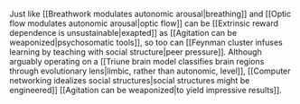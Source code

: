 Just like [[Breathwork modulates autonomic arousal|breathing]] and [[Optic flow modulates autonomic arousal|optic flow]] can be [[Extrinsic reward dependence is unsustainable|exapted]] as [[Agitation can be weaponized|psychosomatic tools]], so too can [[Feynman cluster infuses learning by teaching with social structure|peer pressure]]. Although arguably operating on a [[Triune brain model classifies brain regions through evolutionary lens|limbic, rather than autonomic, level]], [[Computer networking idealizes social structures|social structures might be engineered]] [[Agitation can be weaponized|to yield impressive results]].